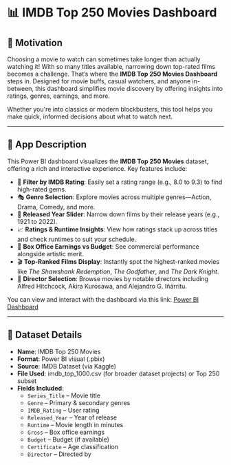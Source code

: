 # 📊 IMDB Top 250 Movies Dashboard

## 🎯 Motivation  
Choosing a movie to watch can sometimes take longer than actually watching it! With so many titles available, narrowing down top-rated films becomes a challenge. That’s where the **IMDB Top 250 Movies Dashboard** steps in. Designed for movie buffs, casual watchers, and anyone in-between, this dashboard simplifies movie discovery by offering insights into ratings, genres, earnings, and more.

Whether you're into classics or modern blockbusters, this tool helps you make quick, informed decisions about what to watch next.

---

## 📱 App Description  
This Power BI dashboard visualizes the **IMDB Top 250 Movies** dataset, offering a rich and interactive experience. Key features include:

- 🎯 **Filter by IMDB Rating**: Easily set a rating range (e.g., 8.0 to 9.3) to find high-rated gems.
- 🎭 **Genre Selection**: Explore movies across multiple genres—Action, Drama, Comedy, and more.
- 📅 **Released Year Slider**: Narrow down films by their release years (e.g., 1921 to 2022).
- 📈 **Ratings & Runtime Insights**: View how ratings stack up across titles and check runtimes to suit your schedule.
- 💸 **Box Office Earnings vs Budget**: See commercial performance alongside artistic merit.
- 🎬 **Top-Ranked Films Display**: Instantly spot the highest-ranked movies like *The Shawshank Redemption*, *The Godfather*, and *The Dark Knight*.
- 🎥 **Director Selection**: Browse movies by notable directors including Alfred Hitchcock, Akira Kurosawa, and Alejandro G. Iñárritu.

You can view and interact with the dashboard via this link:
[Power BI Dashboard](https://app.powerbi.com/links/ek1wP_ABYv?ctid=8f0319ae-4931-46f8-886f-cac55cf3ab0b&pbi_source=linkShare)

---

## 📂 Dataset Details  
- **Name**: IMDB Top 250 Movies  
- **Format**: Power BI visual (.pbix)  
- **Source**: IMDB Dataset (via Kaggle)  
- **File Used**: imdb_top_1000.csv (for broader dataset projects) or Top 250 subset  
- **Fields Included**:
  - `Series_Title` – Movie title  
  - `Genre` – Primary & secondary genres  
  - `IMDB_Rating` – User rating  
  - `Released_Year` – Year of release  
  - `Runtime` – Movie length in minutes  
  - `Gross` – Box office earnings  
  - `Budget` – Budget (if available)  
  - `Certificate` – Age classification  
  - `Director` – Directed by
